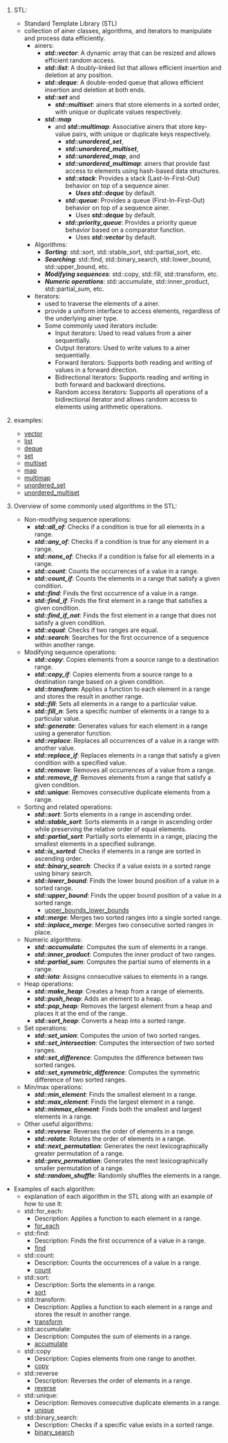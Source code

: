 1. STL:
    - Standard Template Library (STL) 
    - collection of ainer classes, algorithms, and iterators to manipulate and process data efficiently.
      - ainers:
        - ***std::vector***: A dynamic array that can be resized and allows efficient random access. 
        - ***std::list***: A doubly-linked list that allows efficient insertion and deletion at any position. 
        - ***std::deque***: A double-ended queue that allows efficient insertion and deletion at both ends. 
        - ***std::set*** and 
          - ***std::multiset***: ainers that store elements in a sorted order, with unique or duplicate values respectively. 
        - ***std::map*** 
          - and ***std::multimap***: Associative ainers that store key-value pairs, with unique or duplicate keys respectively. 
            - ***std::unordered_set***, 
            - ***std::unordered_multiset***, 
            - ***std::unordered_map***, and 
            - ***std::unordered_multimap***: ainers that provide fast access to elements using hash-based data structures.
            - ***std::stack***: Provides a stack (Last-In-First-Out) behavior on top of a sequence ainer. 
              - ***Uses std::deque*** by default. 
            - ***std::queue***: Provides a queue (First-In-First-Out) behavior on top of a sequence ainer. 
              - Uses ***std::deque*** by default. 
            - ***std::priority_queue***: Provides a priority queue behavior based on a comparator function. 
              - Uses ***std::vector*** by default.
      - Algorithms:
        - ***Sorting***: std::sort, std::stable_sort, std::partial_sort, etc. 
        - ***Searching***: std::find, std::binary_search, std::lower_bound, std::upper_bound, etc. 
        - ***Modifying sequences***: std::copy, std::fill, std::transform, etc. 
        - ***Numeric operations***: std::accumulate, std::inner_product, std::partial_sum, etc. 
      - Iterators:
        - used to traverse the elements of a ainer. 
        - provide a uniform interface to access elements, regardless of the underlying ainer type.
        - Some commonly used iterators include:
          - Input iterators: Used to read values from a ainer sequentially. 
          - Output iterators: Used to write values to a ainer sequentially. 
          - Forward iterators: Supports both reading and writing of values in a forward direction. 
          - Bidirectional iterators: Supports reading and writing in both forward and backward directions. 
          - Random access iterators: Supports all operations of a bidirectional iterator and allows random access to elements using arithmetic operations.

2. examples:
   - [vector](vector_stl.cpp)
   - [list](list_stl.cpp)
   - [deque](deque_stl.cpp)
   - [set](set_stl.cpp)
   - [multiset](multiset_stl.cpp)
   - [map](map_stl.cpp)
   - [multimap](multimap_stl.cpp)
   - [unordered_set](unordered_set_stl.cpp)
   - [unordered_multiset](unordered_multiset_stl.cpp)

3. Overview of some commonly used algorithms in the STL:
    - Non-modifying sequence operations:
      - ***std::all_of***: Checks if a condition is true for all elements in a range. 
      - ***std::any_of***: Checks if a condition is true for any element in a range. 
      - ***std::none_of***: Checks if a condition is false for all elements in a range. 
      - ***std::count***: Counts the occurrences of a value in a range. 
      - ***std::count_if***: Counts the elements in a range that satisfy a given condition. 
      - ***std::find***: Finds the first occurrence of a value in a range. 
      - ***std::find_if***: Finds the first element in a range that satisfies a given condition. 
      - ***std::find_if_not***: Finds the first element in a range that does not satisfy a given condition. 
      - ***std::equal***: Checks if two ranges are equal. 
      - ***std::search***: Searches for the first occurrence of a sequence within another range. 
    - Modifying sequence operations:
      - ***std::copy***: Copies elements from a source range to a destination range. 
      - ***std::copy_if***: Copies elements from a source range to a destination range based on a given condition. 
      - ***std::transform***: Applies a function to each element in a range and stores the result in another range. 
      - ***std::fill***: Sets all elements in a range to a particular value. 
      - ***std::fill_n***: Sets a specific number of elements in a range to a particular value. 
      - ***std::generate***: Generates values for each element in a range using a generator function. 
      - ***std::replace***: Replaces all occurrences of a value in a range with another value. 
      - ***std::replace_if***: Replaces elements in a range that satisfy a given condition with a specified value. 
      - ***std::remove***: Removes all occurrences of a value from a range. 
      - ***std::remove_if***: Removes elements from a range that satisfy a given condition. 
      - ***std::unique***: Removes consecutive duplicate elements from a range. 
   - Sorting and related operations:
     - ***std::sort***: Sorts elements in a range in ascending order. 
     - ***std::stable_sort***: Sorts elements in a range in ascending order while preserving the relative order of equal elements. 
     - ***std::partial_sort***: Partially sorts elements in a range, placing the smallest elements in a specified subrange. 
     - ***std::is_sorted***: Checks if elements in a range are sorted in ascending order. 
     - ***std::binary_search***: Checks if a value exists in a sorted range using binary search. 
     - ***std::lower_bound***: Finds the lower bound position of a value in a sorted range. 
     - ***std::upper_bound***: Finds the upper bound position of a value in a sorted range.
       - [upper_bounds_lower_bounds](upper_lower_bounds.cpp)
     - ***std::merge***: Merges two sorted ranges into a single sorted range. 
     - ***std::inplace_merge***: Merges two consecutive sorted ranges in place. 
   - Numeric algorithms:
     - ***std::accumulate***: Computes the sum of elements in a range. 
     - ***std::inner_product***: Computes the inner product of two ranges. 
     - ***std::partial_sum***: Computes the partial sums of elements in a range. 
     - ***std::iota***: Assigns consecutive values to elements in a range. 
   - Heap operations:
     - ***std::make_heap***: Creates a heap from a range of elements. 
     - ***std::push_heap***: Adds an element to a heap. 
     - ***std::pop_heap***: Removes the largest element from a heap and places it at the end of the range. 
     - ***std::sort_heap***: Converts a heap into a sorted range. 
   - Set operations:
     - ***std::set_union***: Computes the union of two sorted ranges. 
     - ***std::set_intersection***: Computes the intersection of two sorted ranges. 
     - ***std::set_difference***: Computes the difference between two sorted ranges. 
     - ***std::set_symmetric_difference***: Computes the symmetric difference of two sorted ranges. 
   - Min/max operations:
     - ***std::min_element***: Finds the smallest element in a range. 
     - ***std::max_element***: Finds the largest element in a range. 
     - ***std::minmax_element***: Finds both the smallest and largest elements in a range. 
   - Other useful algorithms:
     - ***std::reverse***: Reverses the order of elements in a range. 
     - ***std::rotate***: Rotates the order of elements in a range. 
     - ***std::next_permutation***: Generates the next lexicographically greater permutation of a range. 
     - ***std::prev_permutation***: Generates the next lexicographically smaller permutation of a range. 
     - ***std::random_shuffle***: Randomly shuffles the elements in a range.


- Examples of each algorithm:
  - explanation of each algorithm in the STL along with an example of how to use it:
  - std::for_each:
    - Description: Applies a function to each element in a range.
    - [for_each](for_each_stl.cpp)
  - std::find:
    - Description: Finds the first occurrence of a value in a range.
    - [find](find_stl.cpp)
  - std::count:
    - Description: Counts the occurrences of a value in a range.
    - [count](count_stl.cpp)
  - std::sort:
    - Description: Sorts the elements in a range.
    - [sort](sort_stl.cpp)
  - std::transform:
    - Description: Applies a function to each element in a range and stores the result in another range.
    - [transform](transform_stl.cpp)
  - std::accumulate:
    - Description: Computes the sum of elements in a range.
    - [accumulate](accumulate_stl.cpp)
  - std::copy
    - Description: Copies elements from one range to another.
    - [copy](copy_stl.cpp)
  - std::reverse
    - Description: Reverses the order of elements in a range.
    - [reverse](reverse_stl.cpp)
  - std::unique:
    - Description: Removes consecutive duplicate elements in a range.
    - [unique](unique_stl.cpp)
  - std::binary_search:
    - Description: Checks if a specific value exists in a sorted range.
    - [binary_search](binary_search_stl.cpp)
